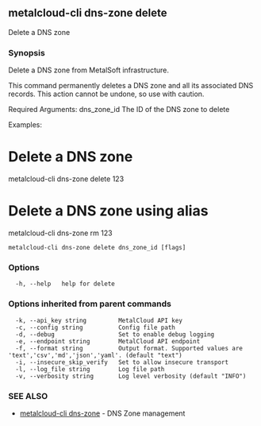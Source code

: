 ## metalcloud-cli dns-zone delete

Delete a DNS zone

### Synopsis

Delete a DNS zone from MetalSoft infrastructure.

This command permanently deletes a DNS zone and all its associated DNS records.
This action cannot be undone, so use with caution.

Required Arguments:
  dns_zone_id           The ID of the DNS zone to delete

Examples:
  # Delete a DNS zone
  metalcloud-cli dns-zone delete 123

  # Delete a DNS zone using alias
  metalcloud-cli dns-zone rm 123


```
metalcloud-cli dns-zone delete dns_zone_id [flags]
```

### Options

```
  -h, --help   help for delete
```

### Options inherited from parent commands

```
  -k, --api_key string         MetalCloud API key
  -c, --config string          Config file path
  -d, --debug                  Set to enable debug logging
  -e, --endpoint string        MetalCloud API endpoint
  -f, --format string          Output format. Supported values are 'text','csv','md','json','yaml'. (default "text")
  -i, --insecure_skip_verify   Set to allow insecure transport
  -l, --log_file string        Log file path
  -v, --verbosity string       Log level verbosity (default "INFO")
```

### SEE ALSO

* [metalcloud-cli dns-zone](metalcloud-cli_dns-zone.md)	 - DNS Zone management

